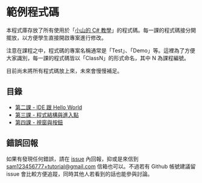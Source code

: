 # 範例程式碼

本程式庫存放了所有使用於「[小山的 C# 教學][1]」的程式碼。每一課的程式碼接分開擺放，以方便學生直接開啟專案進行修改。

注意在課程之中，程式碼的專案名稱通常是「Test」、「Demo」等。這裡為了方便大家識別，每一課的程式碼皆以「ClassN」的形式命名，其中 N 為課程編號。

目前尚未將所有程式碼放上來，未來會慢慢補足。

## 目錄

- [第二課 - IDE 跟 Hello World](class-1-10/Class2)
- [第三課 - 程式結構與進入點](class-1-10/Class3)
- [第四課 - 視窗與按鈕](class-1-10/Class4)

## 錯誤回報

如果有發現任何錯誤，請在 [issue][2] 內回報，抑或是來信到 sam123456777+tutorial@gmail.com 信箱也可以。不過若有 Github 帳號建議留 issue 會比較方便追蹤，同時其他人若看到的話也能參與討論。

[1]: https://www.youtube.com/playlist?list=PLbXghSoQcLZtWqTA8q1NsByVpINoROHHe
[2]: https://github.com/slmt-tutorial-channel/c-sharp-course-sample-code/issues
